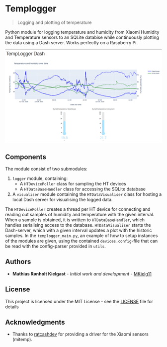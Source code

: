 # Templogger
> Logging and plotting of temperature

Python module for logging temperature and humidity from Xiaomi Humidity and Temperature sensors to an SQLite databise 
while continuously plotting the data using a Dash server. 
Works perfectly on a Raspberry Pi.

![TempLogger Dash example view](example.png)

## Components
The module consist of two submodules:
1. `logger` module, containing:
    - A `HTDevicePoller` class for sampling the HT devices
    - A `HTDataBaseHandler` class for accessing the SQLite database
2. A `visualiser` module containing the `HTDataVisualiser` class for hosting a local Dash server for visualising the logged data.

The `HTDevicePoller` creates a thread per HT device for connecting and reading out samples of humidity and temperature 
with the given interval. 
When a sample is obtained, it is written to `HTDataBaseHandler`, which handles serialising 
access to the database.
`HTDataVisualiser` starts the Dash-server, which with a given interval updates a plot with the historic samples.
In the `templogger_main.py`, an example of how to setup instances of the modules are given, 
using the contained `devices.config`-file that can be read with the config-parser provided in `utils`.

## Authors

* **Mathias Rønholt Kielgast** - *Initial work and development* - [MKielg11](https://github.com/mkielg11)

## License

This project is licensed under the MIT License - see the [LICENSE](LICENSE) file for details

## Acknowledgments

* Thanks to [ratcashdev](https://github.com/ratcashdev) for providing a driver for the Xiaomi sensors (mitemp).

